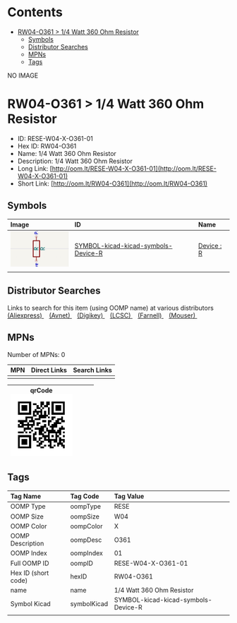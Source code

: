 



Contents
========

* [RW04-O361 > 1/4 Watt 360 Ohm Resistor](#rw04-o361--14-watt-360-ohm-resistor)
	* [Symbols](#symbols)
	* [Distributor Searches](#distributor-searches)
	* [MPNs](#mpns)
	* [Tags](#tags)
  
NO IMAGE  
# RW04-O361 > 1/4 Watt 360 Ohm Resistor

- ID: RESE-W04-X-O361-01
- Hex ID: RW04-O361
- Name: 1/4 Watt 360 Ohm Resistor
- Description: 1/4 Watt 360 Ohm Resistor
- Long Link: [http://oom.lt/RESE-W04-X-O361-01](http://oom.lt/RESE-W04-X-O361-01)
- Short Link: [http://oom.lt/RW04-O361](http://oom.lt/RW04-O361)

## Symbols
  

|Image|ID|Name|
| :--- | :--- | :--- |
|[![](https://raw.githubusercontent.com/oomlout/oomlout_OOMP_eda_V2/main/SYMBOL/kicad/kicad-symbols/Device/R/image_140.png)](https://github.com/oomlout/oomlout_OOMP_eda_V2/tree/main/SYMBOL/kicad/kicad-symbols/Device/R/)|[SYMBOL-kicad-kicad-symbols-Device-R](https://github.com/oomlout/oomlout_OOMP_eda_V2/tree/main/SYMBOL/kicad/kicad-symbols/Device/R/)|[Device : R](https://github.com/oomlout/oomlout_OOMP_eda_V2/tree/main/SYMBOL/kicad/kicad-symbols/Device/R/)|
||||

## Distributor Searches
  
Links to search for this item (using OOMP name) at various distributors  
[(Aliexpress) ](https://www.aliexpress.com/wholesale?SearchText=11171/4+Watt+360+Ohm+Resistor)&nbsp;&nbsp;&nbsp;[(Avnet) ](https://www.avnet.com/shop/us/search/1/4+Watt+360+Ohm+Resistor)&nbsp;&nbsp;&nbsp;[(Digikey) ](https://www.digikey.co.uk/en/products/result?s=1/4+Watt+360+Ohm+Resistor)&nbsp;&nbsp;&nbsp;[(LCSC) ](https://www.lcsc.com/search?q=1/4+Watt+360+Ohm+Resistor)&nbsp;&nbsp;&nbsp;[(Farnell) ](https://uk.farnell.com/search?st=1/4+Watt+360+Ohm+Resistor)&nbsp;&nbsp;&nbsp;[(Mouser) ](https://www.mouser.com/c/?q=1/4+Watt+360+Ohm+Resistor)&nbsp;&nbsp;&nbsp;
## MPNs
  
Number of MPNs: 0  

|MPN|Direct Links|Search Links|
| :--- | :--- | :--- |
||||
  

|qrCode<br>[![](https://raw.githubusercontent.com/oomlout/oomlout_OOMP_parts_V2/main/RESE/W04/X/O361/01/qrCode_140.png)](https://github.com/oomlout/oomlout_OOMP_parts_V2/tree/main/RESE/W04/X/O361/01/qrCode.png)||||
| :---: | :---: | :---: | :---: |

## Tags
  

|Tag Name|Tag Code|Tag Value|
| :--- | :--- | :--- |
|OOMP Type|oompType|RESE|
|OOMP Size|oompSize|W04|
|OOMP Color|oompColor|X|
|OOMP Description|oompDesc|O361|
|OOMP Index|oompIndex|01|
|Full OOMP ID|oompID|RESE-W04-X-O361-01|
|Hex ID (short code)|hexID|RW04-O361|
|name|name|1/4 Watt 360 Ohm Resistor|
|Symbol Kicad|symbolKicad|SYMBOL-kicad-kicad-symbols-Device-R|
||||
